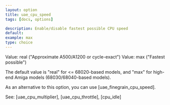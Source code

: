 ```yaml
---
layout: option
title: uae_cpu_speed
tags: [docs, options]

description: Enable/disable fastest possible CPU speed
default:
example: max
type: choice
---
```


Value: real ("Approximate A500/A1200 or cycle-exact")
Value: max ("Fastest possible")

The default value is "real" for <= 68020-based models, and "max" for
high-end Amiga models (68030/68040-based models).

As an alternative to this option, you can use [uae_finegrain_cpu_speed].

See: [uae_cpu_multiplier], [uae_cpu_throttle], [cpu_idle]
